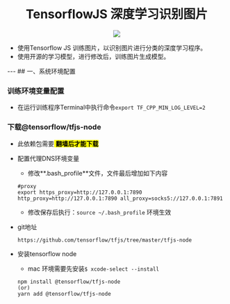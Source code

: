 


<h1 align='center'>TensorflowJS 深度学习识别图片</h1>
<p align='center'>
<img src="https://img.shields.io/badge/License-MIT-green"/><br/>
</p>
<ul>
	<li>使用Tensorflow JS 训练图片，以识别图片进行分类的深度学习程序。</li>
	<li>使用开源的学习模型，进行修改后，训练图片生成模型。</li>
</ul>
---
## 一、系统环境配置

### 训练环境变量配置
- 在运行训练程序Terminal中执行命令`export TF_CPP_MIN_LOG_LEVEL=2`

### 下载@tensorflow/tfjs-node
- 此依赖包需要<mark> **翻墙后才能下载** </mark>
- 配置代理DNS环境变量
	- 修改**.bash_profile**文件，文件最后增加如下内容
	
	``` text
	#proxy
	export https_proxy=http://127.0.0.1:7890 http_proxy=http://127.0.0.1:7890 all_proxy=socks5://127.0.0.1:7891
	```
	- 修改保存后执行：`source ~/.bash_profile` 环境生效

- git地址

	```https://github.com/tensorflow/tfjs/tree/master/tfjs-node```
	
- 安装tensorflow node
	- mac 环境需要先安装```$ xcode-select --install```

	```
	npm install @tensorflow/tfjs-node
	(or)
	yarn add @tensorflow/tfjs-node
	```